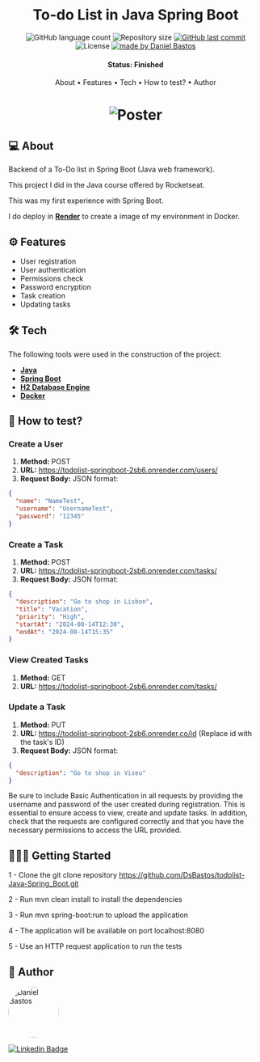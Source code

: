 <h1 align="center">
  To-do List in Java Spring Boot
</h1>

<p align="center">
  <img alt="GitHub language count" src="https://img.shields.io/github/languages/count/dsbastos/todolist-Java-Spring_Boot">

  <img alt="Repository size" src="https://img.shields.io/github/repo-size/dsbastos/todolist-Java-Spring_Boot">

  <a href="https://github.com/dsbastos/todolist-Java-Spring_Boot/">
    <img alt="GitHub last commit" src="https://img.shields.io/github/last-commit/dsbastos/todolist-Java-Spring_Boot">
  </a>

   <img alt="License" src="https://img.shields.io/badge/license-MIT-brightgreen">
   <a href="https://github.com/dsbastos/todolist-Java-Spring_Boot/stargazers">
  </a>

  <a href="https://www.linkedin.com/in/daniel-bastos98/">
    <img alt="made by Daniel Bastos" src="https://img.shields.io/badge/made%20by-Daniel%20Bastos-blue">
  </a>
</p>

<h4 align="center">
  Status: Finished
</h4>

<p align="center">
About •
Features •
Tech •
How to test? •
Author
</p>

<h1 align="center">
    <img alt="Poster" src="src\main\resources\static\Wallpaper.png" />
</h1>

## 💻 About

Backend of a To-Do list in Spring Boot (Java web framework).

This project I did in the Java course offered by Rocketseat.

This was my first experience with Spring Boot.

I do deploy in **[Render](https://www.render.com/)** to create a image of my environment in Docker.

## ⚙️ Features

- User registration
- User authentication
- Permissions check
- Password encryption
- Task creation
- Updating tasks

## 🛠️ Tech

The following tools were used in the construction of the project:

- **[Java](https://www.oracle.com/java/technologies/javase/jdk17-archive-downloads.html)**
- **[Spring Boot](https://spring.io/projects/spring-boot)**
- **[H2 Database Engine](https://www.h2database.com/html/main.html)**
- **[Docker](https://www.docker.com/)**

## 🤔 How to test?

### Create a User

1. **Method:** POST
2. **URL:** <https://todolist-springboot-2sb6.onrender.com/users/>
3. **Request Body:** JSON format:

```json
{
  "name": "NameTest",
  "username": "UsernameTest",
  "password": "12345"
}
```

### Create a Task

1. **Method:** POST
2. **URL:** <https://todolist-springboot-2sb6.onrender.com/tasks/>
3. **Request Body:** JSON format:

```json
{
  "description": "Go to shop in Lisbon",
  "title": "Vacation",
  "priority": "High",
  "startAt": "2024-08-14T12:30",
  "endAt": "2024-08-14T15:35"
}
```

### View Created Tasks

1. **Method:** GET
2. **URL:** <https://todolist-springboot-2sb6.onrender.com/tasks/>

### Update a Task

1. **Method:** PUT
2. **URL:** <https://todolist-springboot-2sb6.onrender.co/id> (Replace id with the task's ID)
3. **Request Body:** JSON format:

```json
{
  "description": "Go to shop in Viseu"
}
```

Be sure to include Basic Authentication in all requests by providing the username and password of the user created during registration. This is essential to ensure access to view, create and update tasks. In addition, check that the requests are configured correctly and that you have the necessary permissions to access the URL provided.

## 👨🏻‍💻 Getting Started

1 - Clone the git clone repository <https://github.com/DsBastos/todolist-Java-Spring_Boot.git>

2 - Run mvn clean install to install the dependencies

3 - Run mvn spring-boot:run to upload the application

4 - The application will be available on port localhost:8080

5 - Use an HTTP request application to run the tests

## 🙂 Author

<a href="https://www.linkedin.com/in/daniel-bastos98/">
 <img style="border-radius: 50%;" src="https://avatars2.githubusercontent.com/u/29290002?s=400&u=30a3e2a8c4f61097a9d2366964baefc176a60b89&v=4" width="100px;" alt="Daniel Bastos "/>
</a>

[![Linkedin Badge](https://img.shields.io/badge/-Daniel-blue?style=flat-square&logo=Linkedin&logoColor=white&link=https://www.linkedin.com/in/daniel-bastos98/)](https://www.linkedin.com/in/daniel-bastos98/)
